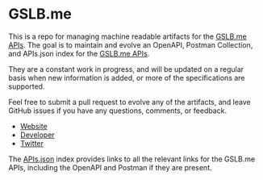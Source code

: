 # GSLB.meThis is a repo for managing machine readable artifacts for the [GSLB.me APIs](http://www.gslb.me/). The goal is to maintain and evolve an OpenAPI, Postman Collection, and APIs.json index for the [GSLB.me APIs](http://www.gslb.me/).They are a constant work in progress, and will be updated on a regular basis when new information is added, or more of the specifications are supported.Feel free to submit a pull request to evolve any of the artifacts, and leave GitHub issues if you have any questions, comments, or feedback.- [Website](http://www.gslb.me/)- [Developer](http://www.gslb.me/)- [Twitter](https://twitter.com/GSLBme)The [APIs.json](https://github.com/api-evangelist/gslb-me/blob/master/apis.json) index provides links to all the relevant links for the GSLB.me APIs, including the OpenAPI and Postman if they are present.